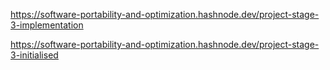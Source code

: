 https://software-portability-and-optimization.hashnode.dev/project-stage-3-implementation

https://software-portability-and-optimization.hashnode.dev/project-stage-3-initialised
